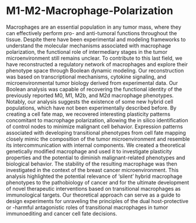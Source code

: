 # M1-M2-Macrophage-Polarization
Macrophages are an essential population in any tumor mass, 
where they can effectively perform pro- and anti-tumoral functions throughout the tissue. Despite there have been experimental and modeling frameworks to understand the molecular mechanisms associated with macrophage polarization, the functional role of intermediary stages in the tumor microenvironment still remains unclear. To contribute to this last field, we have reconstructed a regulatory network of macrophages and explore their phenotype space through Boolean dynamic modeling. Our reconstruction was based on transcriptional mechanisms, cytokine signaling, and microenvironmental tumor biology derived from experimental data. Our Boolean analysis was capable of recovering the functional identity of the previously reported M0, M1, M2b, and M2d macrophage phenotypes. Notably,  our analysis suggests the existence of some new hybrid cell populations, which have not been experimentally described before. By creating a cell fate map, we recovered interesting plasticity patterns concomitant to macrophage polarization, allowing the in silico identification of control nodes to minimize malignant cell behavior. Expression patterns associated with developing transitional phenotypes from cell fate mapping closely mimic the composition of the tumor microenvironment and resemble its intercommunication with internal components. We created a theoretical genetically modified macrophage and used it to investigate plasticity properties and the potential to diminish malignant-related phenotypes and biological behavior. The stability of the resulting macrophage was then investigated in the context of the breast cancer microenvironment. This analysis highlighted the potential relevance of ‘silent’ hybrid macrophage phenotypes to the pathobiology of cancer and for the ultimate development of novel therapeutic interventions based on transitional macrophages as immunological targets. Our theoretical approach can serve as a guide to design experiments for unraveling the principles of the dual host-protective or -harmful antagonistic roles of transitional macrophages in tumor immunoediting and cancer cell fate decisions. 
